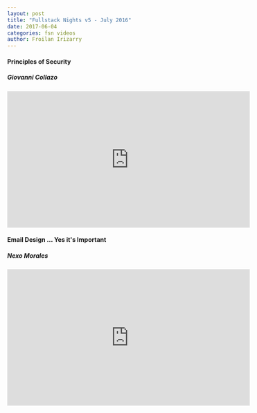 ```yaml
---
layout: post
title: "Fullstack Nights v5 - July 2016"
date: 2017-06-04
categories: fsn videos
author: Froilan Irizarry
---
```


<div class="row top-bottom-buffer">
  <div class="col-md-6 col-md-offset-3 text-center">
    <h4>Principles of Security</h4>
    <h5>Giovanni Collazo</h5>
    <div class="embed-container"><iframe width="560" height="315" src="https://www.youtube.com/embed/ynv9yKJLYnk" frameborder="0" allowfullscreen></iframe></div>
  </div>
</div>
<div class="row top-bottom-buffer">
  <div class="col-md-6 col-md-offset-3 text-center">
    <h4>Email Design ... Yes it's Important</h4>
    <h5>Nexo Morales</h5>
    <div class="embed-container"><iframe width="560" height="315" src="https://www.youtube.com/embed/Bd9gX1bOq7k" frameborder="0" allowfullscreen></iframe></div>
  </div>
</div>
